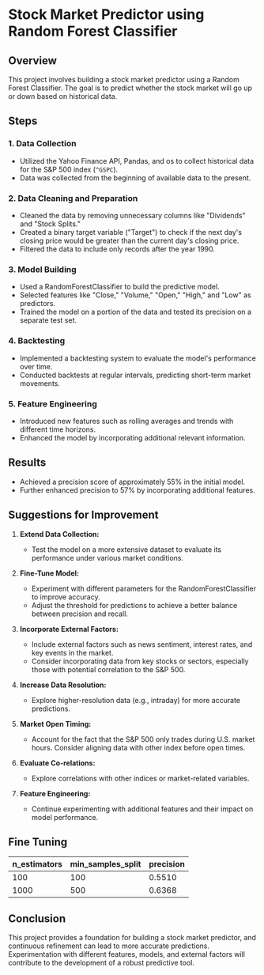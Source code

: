 # Stock Market Predictor using Random Forest Classifier

## Overview
This project involves building a stock market predictor using a Random Forest Classifier. The goal is to predict whether the stock market will go up or down based on historical data.

## Steps

### 1. Data Collection
- Utilized the Yahoo Finance API, Pandas, and os to collect historical data for the S&P 500 index (`^GSPC`).
- Data was collected from the beginning of available data to the present.

### 2. Data Cleaning and Preparation
- Cleaned the data by removing unnecessary columns like "Dividends" and "Stock Splits."
- Created a binary target variable ("Target") to check if the next day's closing price would be greater than the current day's closing price.
- Filtered the data to include only records after the year 1990.

### 3. Model Building
- Used a RandomForestClassifier to build the predictive model.
- Selected features like "Close," "Volume," "Open," "High," and "Low" as predictors.
- Trained the model on a portion of the data and tested its precision on a separate test set.

### 4. Backtesting
- Implemented a backtesting system to evaluate the model's performance over time.
- Conducted backtests at regular intervals, predicting short-term market movements.

### 5. Feature Engineering
- Introduced new features such as rolling averages and trends with different time horizons.
- Enhanced the model by incorporating additional relevant information.

## Results
- Achieved a precision score of approximately 55% in the initial model.
- Further enhanced precision to 57% by incorporating additional features.

## Suggestions for Improvement

1. **Extend Data Collection:**
   - Test the model on a more extensive dataset to evaluate its performance under various market conditions.

2. **Fine-Tune Model:**
   - Experiment with different parameters for the RandomForestClassifier to improve accuracy.
   - Adjust the threshold for predictions to achieve a better balance between precision and recall.

3. **Incorporate External Factors:**
   - Include external factors such as news sentiment, interest rates, and key events in the market.
   - Consider incorporating data from key stocks or sectors, especially those with potential correlation to the S&P 500.

4. **Increase Data Resolution:**
   - Explore higher-resolution data (e.g., intraday) for more accurate predictions.

5. **Market Open Timing:**
   - Account for the fact that the S&P 500 only trades during U.S. market hours. Consider aligning data with other index before open times.

6. **Evaluate Co-relations:**
   - Explore correlations with other indices or market-related variables.

7. **Feature Engineering:**
   - Continue experimenting with additional features and their impact on model performance.

## Fine Tuning
| n_estimators | min_samples_split | precision |
|--------------|-------------------|-----------|
| 100          | 100               | 0.5510    |
| 1000         | 500               | 0.6368    |


## Conclusion
This project provides a foundation for building a stock market predictor, and continuous refinement can lead to more accurate predictions. Experimentation with different features, models, and external factors will contribute to the development of a robust predictive tool.

